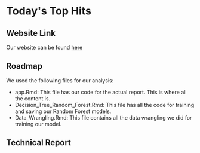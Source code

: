 # Today's Top Hits

## Website Link

Our website can be found [here]()

## Roadmap

We used the following files for our analysis:

- app.Rmd: This file has our code for the actual report. This is where all the content is. 
- Decision_Tree_Random_Forest.Rmd: This file has all the code for training and saving our Random Forest models.
- Data_Wrangling.Rmd: This file contains all the data wrangling we did for training our model.

## Technical Report

